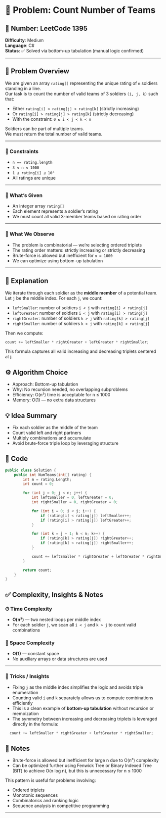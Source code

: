 # 🧩 Problem: Count Number of Teams  
## 🔢 Number: LeetCode 1395  
**Difficulty**: Medium  
**Language**: C#  
**Status**: ✅ Solved via bottom-up tabulation (manual logic confirmed)  

---

## 📜 Problem Overview

We are given an array `rating[]` representing the unique rating of `n` soldiers standing in a line.  
Our task is to count the number of valid teams of 3 soldiers `(i, j, k)` such that:

- Either `rating[i] < rating[j] < rating[k]` (strictly increasing)  
- Or `rating[i] > rating[j] > rating[k]` (strictly decreasing)  
- With the constraint: `0 ≤ i < j < k < n`

Soldiers can be part of multiple teams.  
We must return the total number of valid teams.

---

### 🔢 Constraints
- `n == rating.length`  
- `3 ≤ n ≤ 1000`  
- `1 ≤ rating[i] ≤ 10⁵`  
- All ratings are unique

---

### 🎁 What’s Given
- An integer array `rating[]`  
- Each element represents a soldier’s rating  
- We must count all valid 3-member teams based on rating order

---

### 👀 What We Observe
- The problem is combinatorial — we’re selecting ordered triplets  
- The rating order matters: strictly increasing or strictly decreasing  
- Brute-force is allowed but inefficient for `n = 1000`  
- We can optimize using bottom-up tabulation

---

## 🧠 Explanation

We iterate through each soldier as the **middle member** of a potential team.  
Let `j` be the middle index. For each `j`, we count:

- `leftSmaller`: number of soldiers `i < j` with `rating[i] < rating[j]`  
- `leftGreater`: number of soldiers `i < j` with `rating[i] > rating[j]`  
- `rightGreater`: number of soldiers `k > j` with `rating[k] > rating[j]`  
- `rightSmaller`: number of soldiers `k > j` with `rating[k] < rating[j]`

Then we compute:

```csharp
count += leftSmaller * rightGreater + leftGreater * rightSmaller;
```
This formula captures all valid increasing and decreasing triplets centered at j.

## ⚙️ Algorithm Choice

- Approach: Bottom-up tabulation
- Why: No recursion needed, no overlapping subproblems
- Efficiency: O(n²) time is acceptable for n ≤ 1000
- Memory: O(1) — no extra data structures

## 💡 Idea Summary

- Fix each soldier as the middle of the team
- Count valid left and right partners
- Multiply combinations and accumulate
- Avoid brute-force triple loop by leveraging structure

## 🧾 Code
```cpp
public class Solution {
    public int NumTeams(int[] rating) {
        int n = rating.Length;
        int count = 0;

        for (int j = 0; j < n; j++) {
            int leftSmaller = 0, leftGreater = 0;
            int rightSmaller = 0, rightGreater = 0;

            for (int i = 0; i < j; i++) {
                if (rating[i] < rating[j]) leftSmaller++;
                if (rating[i] > rating[j]) leftGreater++;
            }

            for (int k = j + 1; k < n; k++) {
                if (rating[k] > rating[j]) rightGreater++;
                if (rating[k] < rating[j]) rightSmaller++;
            }

            count += leftSmaller * rightGreater + leftGreater * rightSmaller;
        }

        return count;
    }
}
```
## ✅ Complexity, Insights & Notes

### ⏱ Time Complexity
- **O(n²)** — two nested loops per middle index  
- For each soldier `j`, we scan all `i < j` and `k > j` to count valid combinations

### 🧠 Space Complexity
- **O(1)** — constant space  
- No auxiliary arrays or data structures are used

---

### 🧨 Tricks / Insights
- Fixing `j` as the middle index simplifies the logic and avoids triple enumeration  
- Counting valid `i` and `k` separately allows us to compute combinations efficiently  
- This is a clean example of **bottom-up tabulation** without recursion or memoization  
- The symmetry between increasing and decreasing triplets is leveraged directly in the formula:
```csharp
  count += leftSmaller * rightGreater + leftGreater * rightSmaller;
```

## 🧠 Notes
- Brute-force is allowed but inefficient for large n due to O(n³) complexity
- Can be optimized further using Fenwick Tree or Binary Indexed Tree (BIT) to achieve O(n log n), but this is unnecessary for n ≤ 1000

This pattern is useful for problems involving:

- Ordered triplets
- Monotonic sequences
- Combinatorics and ranking logic
- Sequence analysis in competitive programming

  
---
